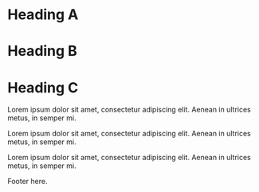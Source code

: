 <!---------------------------->
<!-- multilingual suffix: A, B, C -->
<!-- no suffix: A -->
<!---------------------------->
<!-- [A] -->
# Heading A
<!-- [B] -->
# Heading B
<!-- [C] -->
# Heading C
<!-- [common] -->

<!-- [A] -->
Lorem ipsum dolor sit amet, consectetur adipiscing elit. Aenean in ultrices metus, in semper mi.
<!-- [B] -->
Lorem ipsum dolor sit amet, consectetur adipiscing elit. Aenean in ultrices metus, in semper mi.
<!-- [C] -->
Lorem ipsum dolor sit amet, consectetur adipiscing elit. Aenean in ultrices metus, in semper mi.
<!-- [common] -->

Footer here.
